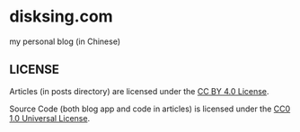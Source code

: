 # disksing.com
my personal blog (in Chinese)

## LICENSE

Articles (in posts directory) are licensed under the [CC BY 4.0 License](http://creativecommons.org/licenses/by/4.0/).

Source Code (both blog app and code in articles) is licensed under the [CC0 1.0 Universal License](http://creativecommons.org/publicdomain/zero/1.0/).
